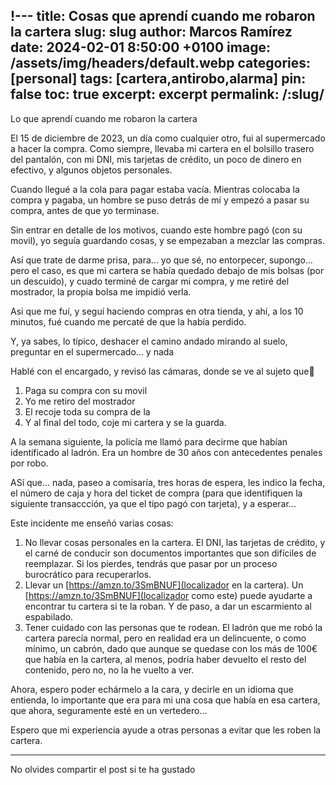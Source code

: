 !---
title: Cosas que aprendí cuando me robaron la cartera
slug: slug
author: Marcos Ramírez
date: 2024-02-01 8:50:00 +0100
image: /assets/img/headers/default.webp
categories: [personal]
tags: [cartera,antirobo,alarma]
pin: false
toc: true
excerpt: excerpt
permalink: /:slug/ 
---

Lo que aprendí cuando me robaron la cartera

El 15 de diciembre de 2023, un día como cualquier otro, fui al supermercado a hacer la compra. Como siempre, llevaba mi cartera en el bolsillo trasero del pantalón, con mi DNI, mis tarjetas de crédito, un poco de dinero en efectivo, y algunos objetos personales.

Cuando llegué a la cola para pagar estaba vacía. Mientras colocaba la compra y pagaba, un hombre se puso detrás de mí y empezó a pasar su compra, antes de que yo terminase.

Sin entrar en detalle de los motivos, cuando este hombre pagó (con su movil), yo seguía guardando cosas, y se empezaban a mezclar las compras.

Así que trate de darme prisa, para... yo que sé, no entorpecer, supongo... pero el caso, es que mi cartera se había quedado debajo de mis bolsas (por un descuido), y cuado terminé de cargar mi compra, y me retiré del mostrador, la propia bolsa me impidió verla.

Asi que me fuí, y seguí haciendo compras en otra tienda, y ahí, a los 10 minutos, fué cuando me percaté de que la había perdido.


Y, ya sabes, lo típico, deshacer el camino andado mirando al suelo, preguntar en el supermercado... y nada 

Hablé con el encargado, y revisó las cámaras, donde se ve al sujeto que🧮 

1. Paga su compra con su movil
2. Yo me retiro del mostrador 
3. El recoje toda su compra de la
4. Y al final del todo, coje mi cartera y se la guarda. 

A la semana siguiente, la policía me llamó para decirme que habían identificado al ladrón. Era un hombre de 30 años con antecedentes penales por robo.

ASí que... nada, paseo a comisaría, tres horas de espera, les indico la fecha, el número de caja y hora del ticket de compra (para que identifiquen la siguiente transaccción, ya que el tipo pagó con tarjeta), y a esperar...




Este incidente me enseñó varias cosas:

1. No llevar cosas personales en la cartera. El DNI, las tarjetas de crédito, y el carné de conducir son documentos importantes que son difíciles de reemplazar. Si los pierdes, tendrás que pasar por un proceso burocrático para recuperarlos.
2. Llevar un [https://amzn.to/3SmBNUF](localizador en la cartera). Un [https://amzn.to/3SmBNUF](localizador como este) puede ayudarte a encontrar tu cartera si te la roban. Y de paso, a dar un escarmiento al espabilado.
3. Tener cuidado con las personas que te rodean. El ladrón que me robó la cartera parecía normal, pero en realidad era un delincuente, o como mínimo, un cabrón, dado que aunque se quedase con los más de 100€ que había en la cartera, al menos, podría haber devuelto el resto del contenido, pero no, no la he vuelto a ver.

Ahora, espero poder echármelo a la cara, y decirle en un idioma que entienda, lo importante que era para mi una cosa que había en esa cartera, que ahora, seguramente esté en un vertedero...


Espero que mi experiencia ayude a otras personas a evitar que les roben la cartera.



***
No olvides compartir el post si te ha gustado